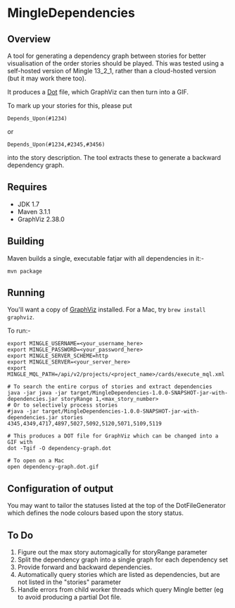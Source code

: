 # MingleDependencies

## Overview
A tool for generating a dependency graph between stories for better visualisation of the order stories should be played.
This was tested using a self-hosted version of Mingle 13_2_1, rather than a cloud-hosted version (but it may work there too).

It produces a [Dot](http://en.wikipedia.org/wiki/DOT_%28graph_description_language%29) file, which GraphViz can then turn into a GIF.

To mark up your stories for this, please put

```
Depends_Upon(#1234)
```

or

```
Depends_Upon(#1234,#2345,#3456)
```

into the story description. The tool extracts these to generate a backward dependency graph.

## Requires

* JDK 1.7
* Maven 3.1.1
* GraphViz 2.38.0

## Building
Maven builds a single, executable fatjar with all dependencies in it:-

```
mvn package
```

## Running

You'll want a copy of [GraphViz](http://www.graphviz.org) installed. For a Mac, try `brew install graphviz`.

To run:-
```
export MINGLE_USERNAME=<your_username_here>
export MINGLE_PASSWORD=<your_password_here>
export MINGLE_SERVER_SCHEME=http
export MINGLE_SERVER=<your_server_here>
export MINGLE_MQL_PATH=/api/v2/projects/<project_name>/cards/execute_mql.xml

# To search the entire corpus of stories and extract dependencies
java -jar java -jar target/MingleDependencies-1.0.0-SNAPSHOT-jar-with-dependencies.jar storyRange 1,<max_story_number>
# Or to selectively process stories
#java -jar target/MingleDependencies-1.0.0-SNAPSHOT-jar-with-dependencies.jar stories 4345,4349,4717,4897,5027,5092,5120,5071,5109,5119

# This produces a DOT file for GraphViz which can be changed into a GIF with
dot -Tgif -O dependency-graph.dot

# To open on a Mac
open dependency-graph.dot.gif
```

## Configuration of output

You may want to tailor the statuses listed at the top of the DotFileGenerator which defines the node colours based upon the story status.


## To Do
1. Figure out the max story automagically for storyRange parameter
2. Split the dependency graph into a single graph for each dependency set
3. Provide forward and backward dependencies.
4. Automatically query stories which are listed as dependencies, but are not listed in the "stories" parameter
5. Handle errors from child worker threads which query Mingle better (eg to avoid producing a partial Dot file.

